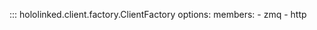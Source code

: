 
  
::: hololinked.client.factory.ClientFactory
    options:
        members:
        - zmq
        - http